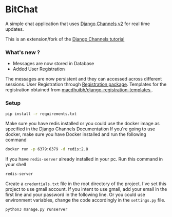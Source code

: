 # BitChat

A simple chat application that uses [Django Channels v2](https://channels.readthedocs.io/en/latest/) for real time updates.

This is an extension/fork of the [Django Channels tutorial](https://channels.readthedocs.io/en/latest/tutorial/)

### What's new ?
- Messages are now stored in Database
- Added User Registration

The messages are now persistent and they can accessed across different sessions.
User Registration through [Registration package](https://django-registration.readthedocs.io/en/2.4.1/).
Templates for the registration obtained from [macdhuibh/django-registration-templates
](https://github.com/macdhuibh/django-registration-templates).

### Setup
```sh
pip install -r requirements.txt
```

Make sure you have redis installed or you could use the docker image as specified in the Django Channels Documentation
If you're going to use docker, make sure you have Docker installed and run the following command
```sh
docker run -p 6379:6379 -d redis:2.8
```
If you have `redis-server` already installed in your pc. Run this command in your shell
```sh
redis-server
```

Create a `credentials.txt` file in the root directory of the project. I've set this project to use gmail account. If you intent to use gmail,
add your email in the first line and your password in the following line. Or you could use environment variables, change the code accordingly in the
`settings.py` file.

```sh
python3 manage.py runserver
```


